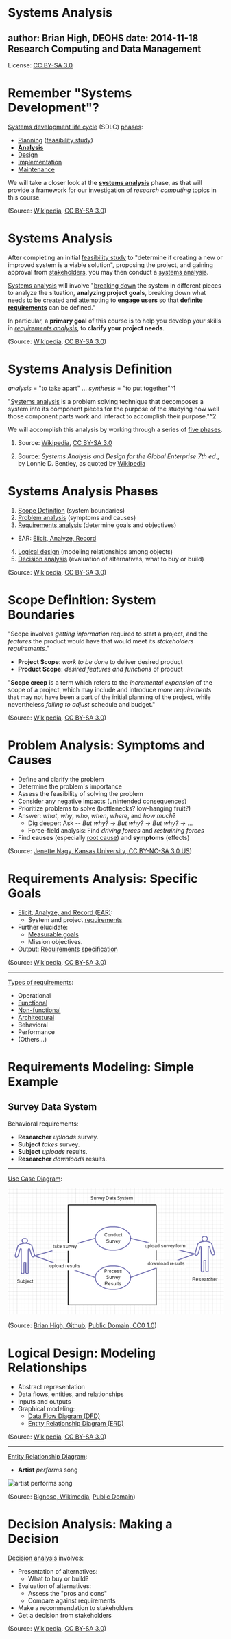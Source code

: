 Systems Analysis
========================================================
author: Brian High, DEOHS
date: 2014-11-18
Research Computing and Data Management
-------------------------------------------------------
License: [CC BY-SA 3.0](https://creativecommons.org/licenses/by-sa/3.0) 


Remember "Systems Development"?
========================================================

[Systems development life cycle](http://en.wikipedia.org/wiki/Systems_development_life_cycle) (SDLC) [phases](http://en.wikipedia.org/wiki/Systems_development_life_cycle#Phases):

* [Planning](http://en.wikipedia.org/wiki/Systems_development_life_cycle#System_investigation) ([feasibility study](http://en.wikipedia.org/wiki/Feasibility_study))
* **[Analysis](http://en.wikipedia.org/wiki/Systems_development_life_cycle#System_analysis)**
* [Design](http://en.wikipedia.org/wiki/Systems_development_life_cycle#Design)
* [Implementation](http://en.wikipedia.org/wiki/Implementation#Information_Technology_.28IT.29)
* [Maintenance](http://en.wikipedia.org/wiki/Software_maintenance)

We will take a closer look at the **[systems analysis](http://en.wikipedia.org/wiki/Systems_analysis)** phase, as that will provide a framework for our investigation of *research computing* topics in this course.

(Source: [Wikipedia](http://en.wikipedia.org/wiki/Systems_development_life_cycle), [CC BY-SA 3.0](http://en.wikipedia.org/wiki/Wikipedia:Text_of_Creative_Commons_Attribution-ShareAlike_3.0_Unported_License))

Systems Analysis
========================================================

After completing an initial [feasibility study](http://en.wikipedia.org/wiki/Feasibility_study) to "determine if creating a new or improved system is a viable solution", proposing the project, and gaining approval from [stakeholders](http://en.wikipedia.org/wiki/Project_stakeholder), you may then conduct a [systems analysis](http://en.wikipedia.org/wiki/Systems_analysis). 

[Systems analysis](http://en.wikipedia.org/wiki/Systems_analysis) will involve "[breaking down](http://en.wikipedia.org/wiki/Work_breakdown_structure) the system in different pieces to analyze the situation, **analyzing project goals**, breaking down what needs to be created and attempting to **engage users** so that **[definite requirements](http://en.wikipedia.org/wiki/Requirements_analysis)** can be defined."

In particular, a **primary goal** of this course is to help you develop your skills in *[requirements analysis](http://en.wikipedia.org/wiki/Requirements_analysis)*, to **clarify your project needs**.

(Source: [Wikipedia](http://en.wikipedia.org/wiki/Systems_development_life_cycle#System_investigation), [CC BY-SA 3.0](http://en.wikipedia.org/wiki/Wikipedia:Text_of_Creative_Commons_Attribution-ShareAlike_3.0_Unported_License))

Systems Analysis Definition
========================================================

*analysis* = "to take apart" ... *synthesis* = "to put together"^1

"[Systems analysis](http://en.wikipedia.org/wiki/Systems_analysis) is a problem solving technique that decomposes a system into its component pieces for the purpose of the studying how well those component parts work and interact to accomplish their purpose."^2

We will accomplish this analysis by working through a series of [five phases](http://en.wikipedia.org/wiki/Systems_analysis#Information_technology).

1. Source: [Wikipedia](http://en.wikipedia.org/wiki/Systems_analysis), [CC BY-SA 3.0](http://en.wikipedia.org/wiki/Wikipedia:Text_of_Creative_Commons_Attribution-ShareAlike_3.0_Unported_License)

2. Source: *Systems Analysis and Design for the Global Enterprise 7th ed.*, by Lonnie D. Bentley, as quoted by [Wikipedia](http://en.wikipedia.org/wiki/Systems_analysis)

Systems Analysis Phases
========================================================

1. [Scope Definition](http://en.wikipedia.org/wiki/Scope_%28project_management%29) (system boundaries)
2. [Problem analysis](http://en.wikipedia.org/wiki/Problem_statement) (symptoms and causes)
3. [Requirements analysis](http://en.wikipedia.org/wiki/Requirements_analysis) (determine goals and objectives)
  * EAR: [Elicit, Analyze, Record](http://en.wikipedia.org/wiki/Requirements_analysis#Overview)
4. [Logical design](http://en.wikipedia.org/wiki/Systems_design#Logical_design) (modeling relationships among objects)
5. [Decision analysis](http://en.wikipedia.org/wiki/Decision_analysis) (evaluation of alternatives, what to buy or build)

(Source: [Wikipedia](http://en.wikipedia.org/wiki/Systems_analysis#Information_technology), [CC BY-SA 3.0](http://en.wikipedia.org/wiki/Wikipedia:Text_of_Creative_Commons_Attribution-ShareAlike_3.0_Unported_License))

Scope Definition: System Boundaries
========================================================

"Scope involves *getting information* required to start a project, and the *features* the product would have that would meet its *stakeholders requirements*."

* **Project Scope**: *work to be done* to deliver desired product
* **Product Scope**: *desired features and functions* of product
    
"**Scope creep** is a term which refers to the *incremental expansion* of the scope of a project, which may include and introduce *more requirements* that may not have been a part of the initial planning of the project, while nevertheless *failing to adjust* schedule and budget."

(Source: [Wikipedia](http://en.wikipedia.org/wiki/Scope_%28project_management%29), [CC BY-SA 3.0](http://en.wikipedia.org/wiki/Wikipedia:Text_of_Creative_Commons_Attribution-ShareAlike_3.0_Unported_License))

Problem Analysis: Symptoms and Causes
========================================================

* Define and clarify the problem
* Determine the problem's importance
* Assess the feasibility of solving the problem
* Consider any negative impacts (unintended consequences)
* Prioritize problems to solve (bottlenecks? low-hanging fruit?)
* Answer: *what*, *why*, *who*, *when*, *where*, and *how much*?
  - Dig deeper: Ask -- *But why?* → *But why?* → *But why?* → ...
  - Force-field analysis: Find *driving forces* and *restraining forces*
* Find **causes** (especially [root cause](http://en.wikipedia.org/wiki/Root_cause_analysis)) and **symptoms** (effects)

(Source: [Jenette Nagy, Kansas University, CC BY-NC-SA 3.0 US](http://ctb.ku.edu/en/table-of-contents/analyze/analyze-community-problems-and-solutions/define-analyze-problem/main))

Requirements Analysis: Specific Goals
========================================================

* [Elicit, Analyze, and Record (EAR)](http://en.wikipedia.org/wiki/Requirements_analysis#Overview):
  * System and project [requirements](http://en.wikipedia.org/wiki/Requirements_analysis)
* Further elucidate:
  * [Measurable goals](http://en.wikipedia.org/wiki/Requirements_analysis#Measurable_goals)
  * Mission objectives.
* Output: [Requirements specification](http://en.wikipedia.org/wiki/Requirements_specification)

(Source: [Wikipedia](http://en.wikipedia.org/wiki/Requirements_analysis), [CC BY-SA 3.0](http://en.wikipedia.org/wiki/Wikipedia:Text_of_Creative_Commons_Attribution-ShareAlike_3.0_Unported_License))

----

[Types of requirements](http://en.wikipedia.org/wiki/Requirements_analysis#Types_of_Requirements):
* Operational
* [Functional](http://en.wikipedia.org/wiki/Functional_requirement)
* [Non-functional](http://en.wikipedia.org/wiki/Non-functional_requirement)
* [Architectural](http://en.wikipedia.org/wiki/Systems_architecture)
* Behavioral
* Performance
* (Others...)

Requirements Modeling: Simple Example
========================================================

Survey Data System
-----------------------------------
Behavioral requirements:

* **Researcher** *uploads* survey.
* **Subject** *takes* survey.
* **Subject** *uploads* results.
* **Researcher** *downloads* results.

----

[Use Case Diagram](http://en.wikipedia.org/wiki/Use_case):

![research survey data system](https://raw.githubusercontent.com/brianhigh/data-workshop/master/images/research_survey_data_system.png)

(Source: [Brian High, Github](https://github.com/brianhigh/data-workshop/blob/master/images/research_survey_data_system.png), [Public Domain, CC0 1.0](http://creativecommons.org/publicdomain/zero/1.0/))

Logical Design: Modeling Relationships
========================================================

* Abstract representation
* Data flows, entities, and relationships
* Inputs and outputs
* Graphical modeling:
  * [Data Flow Diagram (DFD)](http://en.wikipedia.org/wiki/Data_flow_diagram)
  * [Entity Relationship Diagram (ERD)](http://en.wikipedia.org/wiki/Entity%E2%80%93relationship_model)

(Source: [Wikipedia](http://en.wikipedia.org/wiki/Systems_design#Logical_design), [CC BY-SA 3.0](http://en.wikipedia.org/wiki/Wikipedia:Text_of_Creative_Commons_Attribution-ShareAlike_3.0_Unported_License))

----

[Entity Relationship Diagram](http://en.wikipedia.org/wiki/Entity%E2%80%93relationship_model):

* **Artist** *performs* song

![artist performs song](http://upload.wikimedia.org/wikipedia/commons/thumb/9/91/ERD-artist-performs-song.svg/640px-ERD-artist-performs-song.svg.png)

(Source: [Bignose, Wikimedia](http://commons.wikimedia.org/wiki/File:ERD-artist-performs-song.svg), [Public Domain](http://en.wikipedia.org/wiki/Public_domain))

Decision Analysis: Making a Decision
========================================================

[Decision analysis](http://en.wikipedia.org/wiki/Decision_analysis) involves:
* Presentation of alternatives:
  * What to buy or build?
* Evaluation of alternatives:
  * Assess the "pros and cons"
  * Compare against requirements
* Make a recommendation to stakeholders
* Get a decision from stakeholders

(Source: [Wikipedia](http://en.wikipedia.org/wiki/Decision_analysis), [CC BY-SA 3.0](http://en.wikipedia.org/wiki/Wikipedia:Text_of_Creative_Commons_Attribution-ShareAlike_3.0_Unported_License))
